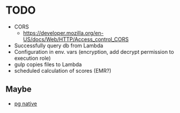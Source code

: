 # TODO
* CORS
  * https://developer.mozilla.org/en-US/docs/Web/HTTP/Access_control_CORS
* Successfully query db from Lambda
* Configuration in env. vars (encryption, add decrypt permission to execution role)
* gulp copies files to Lambda
* scheduled calculation of scores (EMR?)
## Maybe
* [pg native](https://github.com/brianc/node-postgres#native-bindings)